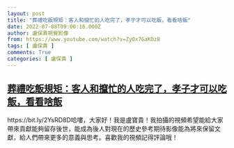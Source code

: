 ```yaml
---
layout: post
title: "葬禮吃飯規矩：客人和攛忙的人吃完了，孝子才可以吃飯，看看啥飯"
date: 2022-07-08T09:00:18.000Z
author: 盧保貴視覺影像
from: https://www.youtube.com/watch?v=ZyOx7GaKOz8
tags: [ 盧保貴 ]
comments: True
categories: [ 盧保貴 ]
---
```

<!--1657270818000-->
[葬禮吃飯規矩：客人和攛忙的人吃完了，孝子才可以吃飯，看看啥飯](https://www.youtube.com/watch?v=ZyOx7GaKOz8)
------

<div>
https://bit.ly/2YsRD8D哈嘍，大家好！我是盧寶貴！我拍攝的視頻希望能給大家帶來貢獻能夠留存後世，能成為後人對現在的歷史參考期待影像能為將來保留文獻，給人們帶來更多的意義與思考。喜歡我的視頻記得評論哦！
</div>
